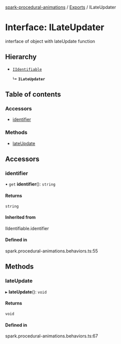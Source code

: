 [spark-procedural-animations](../README.md) / [Exports](../modules.md) / ILateUpdater

# Interface: ILateUpdater

interface of object with lateUpdate function

## Hierarchy

- [`IIdentifiable`](IIdentifiable.md)

  ↳ **`ILateUpdater`**

## Table of contents

### Accessors

- [identifier](ILateUpdater.md#identifier)

### Methods

- [lateUpdate](ILateUpdater.md#lateupdate)

## Accessors

### identifier

• `get` **identifier**(): `string`

#### Returns

`string`

#### Inherited from

IIdentifiable.identifier

#### Defined in

spark.procedural-animations.behaviors.ts:55

## Methods

### lateUpdate

▸ **lateUpdate**(): `void`

#### Returns

`void`

#### Defined in

spark.procedural-animations.behaviors.ts:67
